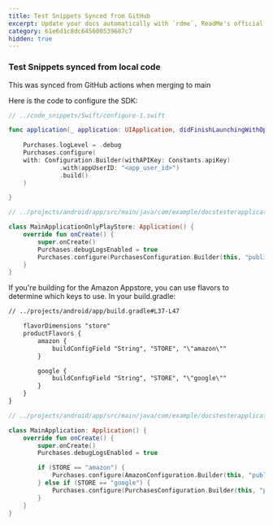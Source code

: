 ```yaml
---
title: Test Snippets Synced from GitHub
excerpt: Update your docs automatically with `rdme`, ReadMe's official CLI and GitHub Action!
category: 61e6d1c8dc645600539687c7
hidden: true
---
```


###  Test Snippets synced from local code

This was synced from GitHub actions when merging to main

Here is the code to configure the SDK:

```swift
// ../code_snippets/Swift/configure-1.swift

func application(_ application: UIApplication, didFinishLaunchingWithOptions launchOptions: [UIApplicationLaunchOptionsKey: Any]?) -> Bool {
  
    Purchases.logLevel = .debug
    Purchases.configure(
    with: Configuration.Builder(withAPIKey: Constants.apiKey)
              .with(appUserID: "<app_user_id>")
              .build()
    )

}
```

```kotlin
// ../projects/android/app/src/main/java/com/example/docstesterapplication/MainApplicationOnlyPlayStore.kt#L8-L14

class MainApplicationOnlyPlayStore: Application() {
    override fun onCreate() {
        super.onCreate()
        Purchases.debugLogsEnabled = true
        Purchases.configure(PurchasesConfiguration.Builder(this, "public_google_sdk_key").build())
    }
}
```

If you're building for the Amazon Appstore, you can use flavors to determine which keys to use. In your build.gradle:

```txt
// ../projects/android/app/build.gradle#L37-L47

    flavorDimensions "store"
    productFlavors {
        amazon {
            buildConfigField "String", "STORE", "\"amazon\""
        }

        google {
            buildConfigField "String", "STORE", "\"google\""
        }
    }
}
```

```kotlin
// ../projects/android/app/src/main/java/com/example/docstesterapplication/MainApplication.kt#L9-L20

class MainApplication: Application() {
    override fun onCreate() {
        super.onCreate()
        Purchases.debugLogsEnabled = true

        if (STORE == "amazon") {
            Purchases.configure(AmazonConfiguration.Builder(this, "public_amazon_sdk_key").build())
        } else if (STORE == "google") {
            Purchases.configure(PurchasesConfiguration.Builder(this, "public_google_sdk_key").build())
        }
    }
}
```
